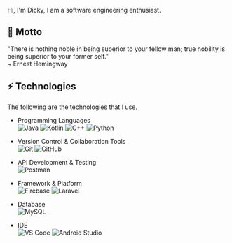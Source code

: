Hi, I'm Dicky, I am a software engineering enthusiast.

## 💬 Motto
"There is nothing noble in being superior to your fellow man; true nobility is being superior to your former self."  
~ Ernest Hemingway

## ⚡ Technologies
The following are the technologies that I use.  
- Programming Languages  
![Java](https://img.shields.io/badge/Java-red?style=flat-square&logo=java) 
![Kotlin]( https://img.shields.io/badge/Kotlin-black?style=flat-square&logo=kotlin) 
![C++](https://img.shields.io/badge/-C++-00599C?style=flat-square&logo=c)
![Python](https://img.shields.io/badge/python-3670A0?style=for-the-badge&logo=python&logoColor=ffdd54)

- Version Control & Collaboration Tools  
![Git](https://img.shields.io/badge/-Git-red?style=flat-square&logo=git&logoColor=white)
![GitHub](https://img.shields.io/badge/-GitHub-181717?style=flat-square&logo=github)

- API Development & Testing  
![Postman](https://img.shields.io/badge/Postman-orange?style=flat-square&logo=postman&logoColor=white)

- Framework & Platform  
![Firebase](https://img.shields.io/badge/Firebase-orange?style=flat-square&logo=firebase&logoColor=white)
![Laravel](https://img.shields.io/badge/laravel-%23FF2D20.svg?style=for-square&logo=laravel&logoColor=white)

- Database  
![MySQL](https://img.shields.io/badge/-MySQL-blue?style=flat-square&logo=mysql&logoColor=white)

- IDE  
![VS Code](https://img.shields.io/badge/-VS%20Code-007ACC?style=flat-square&logo=visual-studio-code)
![Android Studio](https://img.shields.io/badge/android%20studio-346ac1?style=for-the-badge&logo=android%20studio&logoColor=white)
